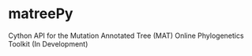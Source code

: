 # matreePy
Cython API for the Mutation Annotated Tree (MAT) Online Phylogenetics Toolkit (In Development)
